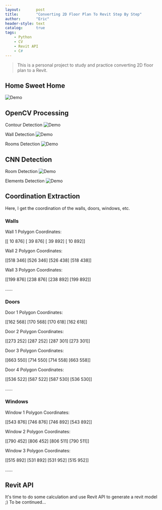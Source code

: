 ```yaml
---
layout:       post
title:        "Converting 2D Floor Plan To Revit Step By Step"
author:       "Eric"
header-style: text
catalog:      true
tags:
    - Python
    - CV
    - Revit API
    - C#
---
```


> This is a personal project to study and practice converting 2D floor plan to a Revit.

## Home Sweet Home ##
![Demo](/img/myhome.png)

## OpenCV Processing ##
Contour Detection
![Demo](/img/cv-contour.png)

Wall Detection
![Demo](/img/cv-walls.png)

Rooms Detection
![Demo](/img/cv-rooms.png)

## CNN Detection ##
Room Detection
![Demo](/img/room_segmentation.png)

Elements Detection 
![Demo](/img/icon_segmentation.png)

## Coordination Extraction ##
Here, I get the coordination of the walls, doors, windows, etc. 

### Walls ###
Wall 1 Polygon Coordinates:

[[ 10 876]
 [ 39 876]
 [ 39 892]
 [ 10 892]]
 
Wall 2 Polygon Coordinates:

[[518 346]
 [526 346]
 [526 438]
 [518 438]]
 
Wall 3 Polygon Coordinates:

[[199 876]
 [238 876]
 [238 892]
 [199 892]]
 
……

### Doors ###
Door 1 Polygon Coordinates:

[[162 568]
 [170 568]
 [170 618]
 [162 618]]
 
Door 2 Polygon Coordinates:

[[273 252]
 [287 252]
 [287 301]
 [273 301]]
 
Door 3 Polygon Coordinates:

[[663 550]
 [714 550]
 [714 558]
 [663 558]]
 
Door 4 Polygon Coordinates:

[[536 522]
 [587 522]
 [587 530]
 [536 530]]
 
……

### Windows ###
Window 1 Polygon Coordinates:

[[543 876]
 [746 876]
 [746 892]
 [543 892]]
 
Window 2 Polygon Coordinates:

[[790 452]
 [806 452]
 [806 511]
 [790 511]]
 
Window 3 Polygon Coordinates:

[[515 892]
 [531 892]
 [531 952]
 [515 952]]
 
 ……

 ## Revit API ##
It's time to do some calculation and use Revit API to generate a revit model ;)
To be continued…
